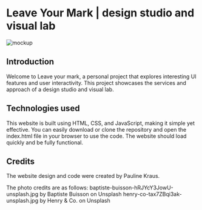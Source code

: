 # Leave Your Mark | design studio and visual lab

![mockup](https://i.imgur.com/SeIV9sp.jpg)


## Introduction
Welcome to Leave your mark, a personal project that explores interesting UI features and user interactivity. This project showcases the services and approach of a design studio and visual lab.

## Technologies used
This website is built using HTML, CSS, and JavaScript, making it simple yet effective. You can easily download or clone the repository and open the index.html file in your browser to use the code. The website should load quickly and be fully functional.

## Credits
The website design and code were created by Pauline Kraus. 

The photo credits are as follows:
baptiste-buisson-hRJYcY3JowU-unsplash.jpg by Baptiste Buisson on Unsplash
henry-co-tax7ZBqi3ak-unsplash.jpg by Henry & Co. on Unsplash
